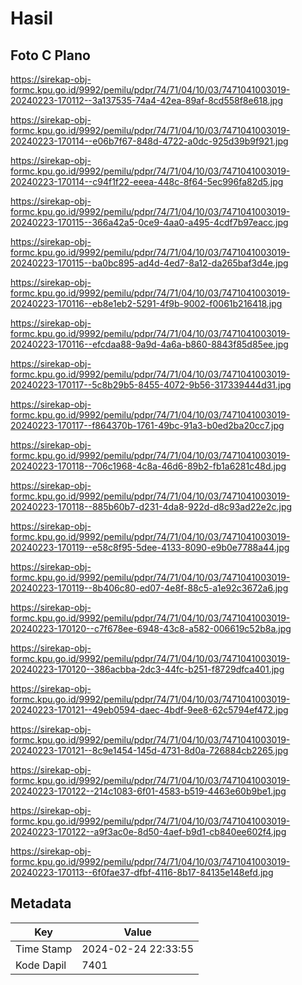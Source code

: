 # Hasil

## Foto C Plano

https://sirekap-obj-formc.kpu.go.id/9992/pemilu/pdpr/74/71/04/10/03/7471041003019-20240223-170112--3a137535-74a4-42ea-89af-8cd558f8e618.jpg

https://sirekap-obj-formc.kpu.go.id/9992/pemilu/pdpr/74/71/04/10/03/7471041003019-20240223-170114--e06b7f67-848d-4722-a0dc-925d39b9f921.jpg

https://sirekap-obj-formc.kpu.go.id/9992/pemilu/pdpr/74/71/04/10/03/7471041003019-20240223-170114--c94f1f22-eeea-448c-8f64-5ec996fa82d5.jpg

https://sirekap-obj-formc.kpu.go.id/9992/pemilu/pdpr/74/71/04/10/03/7471041003019-20240223-170115--366a42a5-0ce9-4aa0-a495-4cdf7b97eacc.jpg

https://sirekap-obj-formc.kpu.go.id/9992/pemilu/pdpr/74/71/04/10/03/7471041003019-20240223-170115--ba0bc895-ad4d-4ed7-8a12-da265baf3d4e.jpg

https://sirekap-obj-formc.kpu.go.id/9992/pemilu/pdpr/74/71/04/10/03/7471041003019-20240223-170116--eb8e1eb2-5291-4f9b-9002-f0061b216418.jpg

https://sirekap-obj-formc.kpu.go.id/9992/pemilu/pdpr/74/71/04/10/03/7471041003019-20240223-170116--efcdaa88-9a9d-4a6a-b860-8843f85d85ee.jpg

https://sirekap-obj-formc.kpu.go.id/9992/pemilu/pdpr/74/71/04/10/03/7471041003019-20240223-170117--5c8b29b5-8455-4072-9b56-317339444d31.jpg

https://sirekap-obj-formc.kpu.go.id/9992/pemilu/pdpr/74/71/04/10/03/7471041003019-20240223-170117--f864370b-1761-49bc-91a3-b0ed2ba20cc7.jpg

https://sirekap-obj-formc.kpu.go.id/9992/pemilu/pdpr/74/71/04/10/03/7471041003019-20240223-170118--706c1968-4c8a-46d6-89b2-fb1a6281c48d.jpg

https://sirekap-obj-formc.kpu.go.id/9992/pemilu/pdpr/74/71/04/10/03/7471041003019-20240223-170118--885b60b7-d231-4da8-922d-d8c93ad22e2c.jpg

https://sirekap-obj-formc.kpu.go.id/9992/pemilu/pdpr/74/71/04/10/03/7471041003019-20240223-170119--e58c8f95-5dee-4133-8090-e9b0e7788a44.jpg

https://sirekap-obj-formc.kpu.go.id/9992/pemilu/pdpr/74/71/04/10/03/7471041003019-20240223-170119--8b406c80-ed07-4e8f-88c5-a1e92c3672a6.jpg

https://sirekap-obj-formc.kpu.go.id/9992/pemilu/pdpr/74/71/04/10/03/7471041003019-20240223-170120--c7f678ee-6948-43c8-a582-006619c52b8a.jpg

https://sirekap-obj-formc.kpu.go.id/9992/pemilu/pdpr/74/71/04/10/03/7471041003019-20240223-170120--386acbba-2dc3-44fc-b251-f8729dfca401.jpg

https://sirekap-obj-formc.kpu.go.id/9992/pemilu/pdpr/74/71/04/10/03/7471041003019-20240223-170121--49eb0594-daec-4bdf-9ee8-62c5794ef472.jpg

https://sirekap-obj-formc.kpu.go.id/9992/pemilu/pdpr/74/71/04/10/03/7471041003019-20240223-170121--8c9e1454-145d-4731-8d0a-726884cb2265.jpg

https://sirekap-obj-formc.kpu.go.id/9992/pemilu/pdpr/74/71/04/10/03/7471041003019-20240223-170122--214c1083-6f01-4583-b519-4463e60b9be1.jpg

https://sirekap-obj-formc.kpu.go.id/9992/pemilu/pdpr/74/71/04/10/03/7471041003019-20240223-170122--a9f3ac0e-8d50-4aef-b9d1-cb840ee602f4.jpg

https://sirekap-obj-formc.kpu.go.id/9992/pemilu/pdpr/74/71/04/10/03/7471041003019-20240223-170113--6f0fae37-dfbf-4116-8b17-84135e148efd.jpg


## Metadata

| Key        | Value               |
| ---------- | ------------------- |
| Time Stamp | 2024-02-24 22:33:55 |
| Kode Dapil | 7401                |



